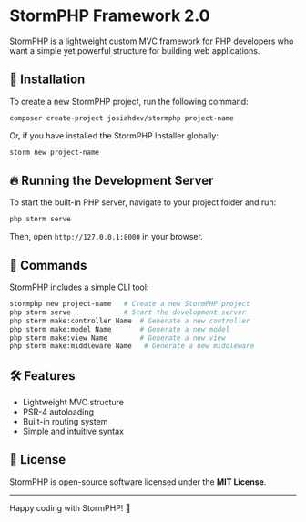 # StormPHP Framework 2.0

StormPHP is a lightweight custom MVC framework for PHP developers who want a simple yet powerful structure for building web applications.

## 🚀 Installation

To create a new StormPHP project, run the following command:

```sh
composer create-project josiahdev/stormphp project-name
```

Or, if you have installed the StormPHP Installer globally:

```sh
storm new project-name
```


## 🔥 Running the Development Server

To start the built-in PHP server, navigate to your project folder and run:

```sh
php storm serve
```

Then, open `http://127.0.0.1:8000` in your browser.

## 📌 Commands

StormPHP includes a simple CLI tool:

```sh
stormphp new project-name   # Create a new StormPHP project
php storm serve             # Start the development server
php storm make:controller Name  # Generate a new controller
php storm make:model Name       # Generate a new model
php storm make:view Name        # Generate a new view
php storm make:middleware Name   # Generate a new middleware
```

## 🛠 Features

- Lightweight MVC structure
- PSR-4 autoloading
- Built-in routing system
- Simple and intuitive syntax

## 📜 License

StormPHP is open-source software licensed under the **MIT License**.

---

Happy coding with StormPHP! 🚀

